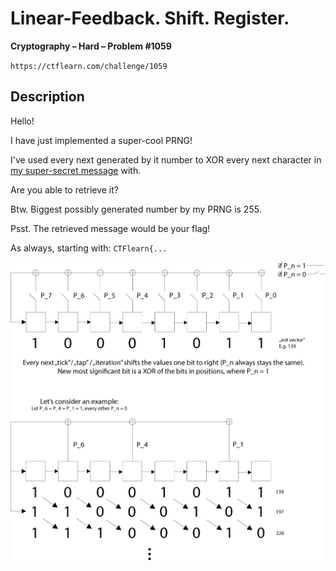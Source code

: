 # Linear-Feedback. Shift. Register.

**Cryptography – Hard – Problem #1059**

`https://ctflearn.com/challenge/1059`


## Description

Hello!

I have just implemented a super-cool PRNG!

I've used every next generated by it number to XOR every next character in
[my super-secret message](./extra/message.dat) with.

Are you able to retrieve it?

Btw. Biggest possibly generated number by my PRNG is 255.

Psst. The retrieved message would be your flag!

As always, starting with: `CTFlearn{...`

![Description](./extra/description.png)

